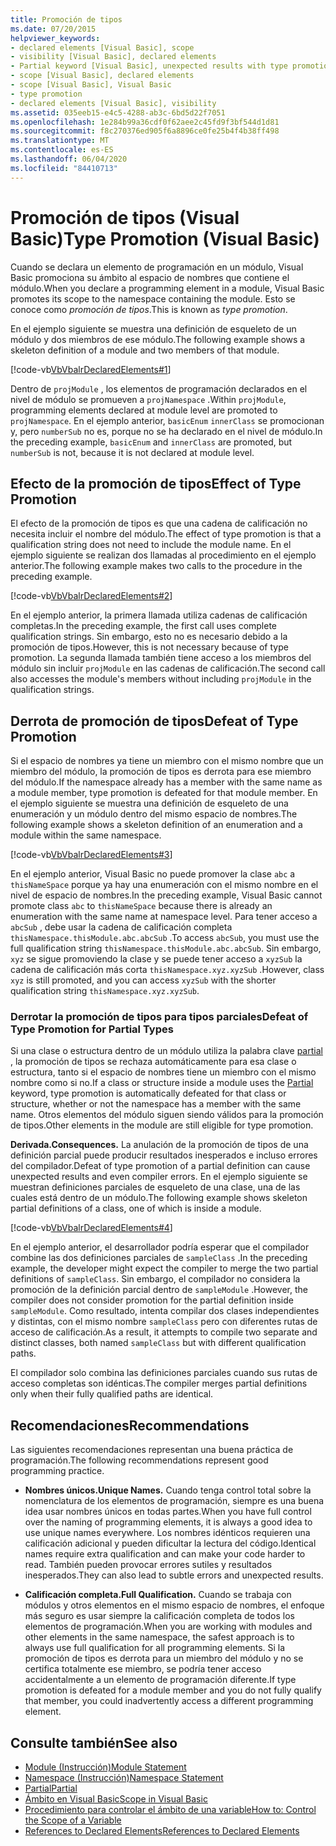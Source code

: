 ```yaml
---
title: Promoción de tipos
ms.date: 07/20/2015
helpviewer_keywords:
- declared elements [Visual Basic], scope
- visibility [Visual Basic], declared elements
- Partial keyword [Visual Basic], unexpected results with type promotion
- scope [Visual Basic], declared elements
- scope [Visual Basic], Visual Basic
- type promotion
- declared elements [Visual Basic], visibility
ms.assetid: 035eeb15-e4c5-4288-ab3c-6bd5d22f7051
ms.openlocfilehash: 1e284b99a36cdf0f62aee2c45fd9f3bf544d1d81
ms.sourcegitcommit: f8c270376ed905f6a8896ce0fe25b4f4b38ff498
ms.translationtype: MT
ms.contentlocale: es-ES
ms.lasthandoff: 06/04/2020
ms.locfileid: "84410713"
---
```

# <a name="type-promotion-visual-basic"></a><span data-ttu-id="7527f-102">Promoción de tipos (Visual Basic)</span><span class="sxs-lookup"><span data-stu-id="7527f-102">Type Promotion (Visual Basic)</span></span>
<span data-ttu-id="7527f-103">Cuando se declara un elemento de programación en un módulo, Visual Basic promociona su ámbito al espacio de nombres que contiene el módulo.</span><span class="sxs-lookup"><span data-stu-id="7527f-103">When you declare a programming element in a module, Visual Basic promotes its scope to the namespace containing the module.</span></span> <span data-ttu-id="7527f-104">Esto se conoce como *promoción de tipos*.</span><span class="sxs-lookup"><span data-stu-id="7527f-104">This is known as *type promotion*.</span></span>  
  
 <span data-ttu-id="7527f-105">En el ejemplo siguiente se muestra una definición de esqueleto de un módulo y dos miembros de ese módulo.</span><span class="sxs-lookup"><span data-stu-id="7527f-105">The following example shows a skeleton definition of a module and two members of that module.</span></span>  
  
 [!code-vb[VbVbalrDeclaredElements#1](~/samples/snippets/visualbasic/VS_Snippets_VBCSharp/VbVbalrDeclaredElements/VB/Class1.vb#1)]  
  
 <span data-ttu-id="7527f-106">Dentro de `projModule` , los elementos de programación declarados en el nivel de módulo se promueven a `projNamespace` .</span><span class="sxs-lookup"><span data-stu-id="7527f-106">Within `projModule`, programming elements declared at module level are promoted to `projNamespace`.</span></span> <span data-ttu-id="7527f-107">En el ejemplo anterior, `basicEnum` `innerClass` se promocionan y, pero `numberSub` no es, porque no se ha declarado en el nivel de módulo.</span><span class="sxs-lookup"><span data-stu-id="7527f-107">In the preceding example, `basicEnum` and `innerClass` are promoted, but `numberSub` is not, because it is not declared at module level.</span></span>  
  
## <a name="effect-of-type-promotion"></a><span data-ttu-id="7527f-108">Efecto de la promoción de tipos</span><span class="sxs-lookup"><span data-stu-id="7527f-108">Effect of Type Promotion</span></span>  
 <span data-ttu-id="7527f-109">El efecto de la promoción de tipos es que una cadena de calificación no necesita incluir el nombre del módulo.</span><span class="sxs-lookup"><span data-stu-id="7527f-109">The effect of type promotion is that a qualification string does not need to include the module name.</span></span> <span data-ttu-id="7527f-110">En el ejemplo siguiente se realizan dos llamadas al procedimiento en el ejemplo anterior.</span><span class="sxs-lookup"><span data-stu-id="7527f-110">The following example makes two calls to the procedure in the preceding example.</span></span>  
  
 [!code-vb[VbVbalrDeclaredElements#2](~/samples/snippets/visualbasic/VS_Snippets_VBCSharp/VbVbalrDeclaredElements/VB/Class1.vb#2)]  
  
 <span data-ttu-id="7527f-111">En el ejemplo anterior, la primera llamada utiliza cadenas de calificación completas.</span><span class="sxs-lookup"><span data-stu-id="7527f-111">In the preceding example, the first call uses complete qualification strings.</span></span> <span data-ttu-id="7527f-112">Sin embargo, esto no es necesario debido a la promoción de tipos.</span><span class="sxs-lookup"><span data-stu-id="7527f-112">However, this is not necessary because of type promotion.</span></span> <span data-ttu-id="7527f-113">La segunda llamada también tiene acceso a los miembros del módulo sin incluir `projModule` en las cadenas de calificación.</span><span class="sxs-lookup"><span data-stu-id="7527f-113">The second call also accesses the module's members without including `projModule` in the qualification strings.</span></span>  
  
## <a name="defeat-of-type-promotion"></a><span data-ttu-id="7527f-114">Derrota de promoción de tipos</span><span class="sxs-lookup"><span data-stu-id="7527f-114">Defeat of Type Promotion</span></span>  
 <span data-ttu-id="7527f-115">Si el espacio de nombres ya tiene un miembro con el mismo nombre que un miembro del módulo, la promoción de tipos es derrota para ese miembro del módulo.</span><span class="sxs-lookup"><span data-stu-id="7527f-115">If the namespace already has a member with the same name as a module member, type promotion is defeated for that module member.</span></span> <span data-ttu-id="7527f-116">En el ejemplo siguiente se muestra una definición de esqueleto de una enumeración y un módulo dentro del mismo espacio de nombres.</span><span class="sxs-lookup"><span data-stu-id="7527f-116">The following example shows a skeleton definition of an enumeration and a module within the same namespace.</span></span>  
  
 [!code-vb[VbVbalrDeclaredElements#3](~/samples/snippets/visualbasic/VS_Snippets_VBCSharp/VbVbalrDeclaredElements/VB/Class1.vb#3)]  
  
 <span data-ttu-id="7527f-117">En el ejemplo anterior, Visual Basic no puede promover la clase `abc` a `thisNameSpace` porque ya hay una enumeración con el mismo nombre en el nivel de espacio de nombres.</span><span class="sxs-lookup"><span data-stu-id="7527f-117">In the preceding example, Visual Basic cannot promote class `abc` to `thisNameSpace` because there is already an enumeration with the same name at namespace level.</span></span> <span data-ttu-id="7527f-118">Para tener acceso a `abcSub` , debe usar la cadena de calificación completa `thisNamespace.thisModule.abc.abcSub` .</span><span class="sxs-lookup"><span data-stu-id="7527f-118">To access `abcSub`, you must use the full qualification string `thisNamespace.thisModule.abc.abcSub`.</span></span> <span data-ttu-id="7527f-119">Sin embargo, `xyz` se sigue promoviendo la clase y se puede tener acceso a `xyzSub` la cadena de calificación más corta `thisNamespace.xyz.xyzSub` .</span><span class="sxs-lookup"><span data-stu-id="7527f-119">However, class `xyz` is still promoted, and you can access `xyzSub` with the shorter qualification string `thisNamespace.xyz.xyzSub`.</span></span>  
  
### <a name="defeat-of-type-promotion-for-partial-types"></a><span data-ttu-id="7527f-120">Derrotar la promoción de tipos para tipos parciales</span><span class="sxs-lookup"><span data-stu-id="7527f-120">Defeat of Type Promotion for Partial Types</span></span>  
 <span data-ttu-id="7527f-121">Si una clase o estructura dentro de un módulo utiliza la palabra clave [partial](../../../language-reference/modifiers/partial.md) , la promoción de tipos se rechaza automáticamente para esa clase o estructura, tanto si el espacio de nombres tiene un miembro con el mismo nombre como si no.</span><span class="sxs-lookup"><span data-stu-id="7527f-121">If a class or structure inside a module uses the [Partial](../../../language-reference/modifiers/partial.md) keyword, type promotion is automatically defeated for that class or structure, whether or not the namespace has a member with the same name.</span></span> <span data-ttu-id="7527f-122">Otros elementos del módulo siguen siendo válidos para la promoción de tipos.</span><span class="sxs-lookup"><span data-stu-id="7527f-122">Other elements in the module are still eligible for type promotion.</span></span>  
  
 <span data-ttu-id="7527f-123">**Derivada.**</span><span class="sxs-lookup"><span data-stu-id="7527f-123">**Consequences.**</span></span> <span data-ttu-id="7527f-124">La anulación de la promoción de tipos de una definición parcial puede producir resultados inesperados e incluso errores del compilador.</span><span class="sxs-lookup"><span data-stu-id="7527f-124">Defeat of type promotion of a partial definition can cause unexpected results and even compiler errors.</span></span> <span data-ttu-id="7527f-125">En el ejemplo siguiente se muestran definiciones parciales de esqueleto de una clase, una de las cuales está dentro de un módulo.</span><span class="sxs-lookup"><span data-stu-id="7527f-125">The following example shows skeleton partial definitions of a class, one of which is inside a module.</span></span>  
  
 [!code-vb[VbVbalrDeclaredElements#4](~/samples/snippets/visualbasic/VS_Snippets_VBCSharp/VbVbalrDeclaredElements/VB/Class1.vb#4)]  
  
 <span data-ttu-id="7527f-126">En el ejemplo anterior, el desarrollador podría esperar que el compilador combine las dos definiciones parciales de `sampleClass` .</span><span class="sxs-lookup"><span data-stu-id="7527f-126">In the preceding example, the developer might expect the compiler to merge the two partial definitions of `sampleClass`.</span></span> <span data-ttu-id="7527f-127">Sin embargo, el compilador no considera la promoción de la definición parcial dentro de `sampleModule` .</span><span class="sxs-lookup"><span data-stu-id="7527f-127">However, the compiler does not consider promotion for the partial definition inside `sampleModule`.</span></span> <span data-ttu-id="7527f-128">Como resultado, intenta compilar dos clases independientes y distintas, con el mismo nombre `sampleClass` pero con diferentes rutas de acceso de calificación.</span><span class="sxs-lookup"><span data-stu-id="7527f-128">As a result, it attempts to compile two separate and distinct classes, both named `sampleClass` but with different qualification paths.</span></span>  
  
 <span data-ttu-id="7527f-129">El compilador solo combina las definiciones parciales cuando sus rutas de acceso completas son idénticas.</span><span class="sxs-lookup"><span data-stu-id="7527f-129">The compiler merges partial definitions only when their fully qualified paths are identical.</span></span>  
  
## <a name="recommendations"></a><span data-ttu-id="7527f-130">Recomendaciones</span><span class="sxs-lookup"><span data-stu-id="7527f-130">Recommendations</span></span>  
 <span data-ttu-id="7527f-131">Las siguientes recomendaciones representan una buena práctica de programación.</span><span class="sxs-lookup"><span data-stu-id="7527f-131">The following recommendations represent good programming practice.</span></span>  
  
- <span data-ttu-id="7527f-132">**Nombres únicos.**</span><span class="sxs-lookup"><span data-stu-id="7527f-132">**Unique Names.**</span></span> <span data-ttu-id="7527f-133">Cuando tenga control total sobre la nomenclatura de los elementos de programación, siempre es una buena idea usar nombres únicos en todas partes.</span><span class="sxs-lookup"><span data-stu-id="7527f-133">When you have full control over the naming of programming elements, it is always a good idea to use unique names everywhere.</span></span> <span data-ttu-id="7527f-134">Los nombres idénticos requieren una calificación adicional y pueden dificultar la lectura del código.</span><span class="sxs-lookup"><span data-stu-id="7527f-134">Identical names require extra qualification and can make your code harder to read.</span></span> <span data-ttu-id="7527f-135">También pueden provocar errores sutiles y resultados inesperados.</span><span class="sxs-lookup"><span data-stu-id="7527f-135">They can also lead to subtle errors and unexpected results.</span></span>  
  
- <span data-ttu-id="7527f-136">**Calificación completa.**</span><span class="sxs-lookup"><span data-stu-id="7527f-136">**Full Qualification.**</span></span> <span data-ttu-id="7527f-137">Cuando se trabaja con módulos y otros elementos en el mismo espacio de nombres, el enfoque más seguro es usar siempre la calificación completa de todos los elementos de programación.</span><span class="sxs-lookup"><span data-stu-id="7527f-137">When you are working with modules and other elements in the same namespace, the safest approach is to always use full qualification for all programming elements.</span></span> <span data-ttu-id="7527f-138">Si la promoción de tipos es derrota para un miembro del módulo y no se certifica totalmente ese miembro, se podría tener acceso accidentalmente a un elemento de programación diferente.</span><span class="sxs-lookup"><span data-stu-id="7527f-138">If type promotion is defeated for a module member and you do not fully qualify that member, you could inadvertently access a different programming element.</span></span>  
  
## <a name="see-also"></a><span data-ttu-id="7527f-139">Consulte también</span><span class="sxs-lookup"><span data-stu-id="7527f-139">See also</span></span>

- [<span data-ttu-id="7527f-140">Module (Instrucción)</span><span class="sxs-lookup"><span data-stu-id="7527f-140">Module Statement</span></span>](../../../language-reference/statements/module-statement.md)
- [<span data-ttu-id="7527f-141">Namespace (Instrucción)</span><span class="sxs-lookup"><span data-stu-id="7527f-141">Namespace Statement</span></span>](../../../language-reference/statements/namespace-statement.md)
- [<span data-ttu-id="7527f-142">Partial</span><span class="sxs-lookup"><span data-stu-id="7527f-142">Partial</span></span>](../../../language-reference/modifiers/partial.md)
- [<span data-ttu-id="7527f-143">Ámbito en Visual Basic</span><span class="sxs-lookup"><span data-stu-id="7527f-143">Scope in Visual Basic</span></span>](scope.md)
- [<span data-ttu-id="7527f-144">Procedimiento para controlar el ámbito de una variable</span><span class="sxs-lookup"><span data-stu-id="7527f-144">How to: Control the Scope of a Variable</span></span>](how-to-control-the-scope-of-a-variable.md)
- [<span data-ttu-id="7527f-145">References to Declared Elements</span><span class="sxs-lookup"><span data-stu-id="7527f-145">References to Declared Elements</span></span>](references-to-declared-elements.md)
